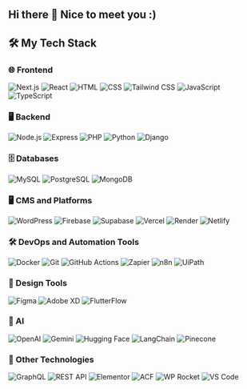 ## Hi there 👋 Nice to meet you :)

<!--
**Shashankphatkure/shashankphatkure** is a ✨ _special_ ✨ repository because its `README.md` (this file) appears on your GitHub profile.

Here are some ideas to get you started:

- 🔭 I’m currently working on ...
- 🌱 I’m currently learning ...
- 👯 I’m looking to collaborate on ...
- 🤔 I’m looking for help with ...
- 💬 Ask me about ...
- 📫 How to reach me: ...
- 😄 Pronouns: ...
- ⚡ Fun fact: ...
-->

## 🛠️ My Tech Stack

### 🌐 Frontend
![Next.js](https://img.shields.io/badge/-Next.js-000000?style=flat&logo=next.js) 
![React](https://img.shields.io/badge/-React-61DAFB?style=flat&logo=react&logoColor=white) 
![HTML](https://img.shields.io/badge/-HTML-E34F26?style=flat&logo=html5&logoColor=white)
![CSS](https://img.shields.io/badge/-CSS-1572B6?style=flat&logo=css3&logoColor=white)
![Tailwind CSS](https://img.shields.io/badge/-Tailwind_CSS-38B2AC?style=flat&logo=tailwind-css&logoColor=white)
![JavaScript](https://img.shields.io/badge/-JavaScript-F7DF1E?style=flat&logo=javascript&logoColor=black) 
![TypeScript](https://img.shields.io/badge/-TypeScript-007ACC?style=flat&logo=typescript&logoColor=white) 

### 🖥️ Backend
![Node.js](https://img.shields.io/badge/-Node.js-339933?style=flat&logo=node.js&logoColor=white) 
![Express](https://img.shields.io/badge/-Express-000000?style=flat&logo=express&logoColor=white) 
![PHP](https://img.shields.io/badge/-PHP-777BB4?style=flat&logo=php&logoColor=white) 
![Python](https://img.shields.io/badge/-Python-3776AB?style=flat&logo=python&logoColor=white)
![Django](https://img.shields.io/badge/-Django-092E20?style=flat&logo=django&logoColor=white)

### 🗄️ Databases
![MySQL](https://img.shields.io/badge/-MySQL-4479A1?style=flat&logo=mysql&logoColor=white) 
![PostgreSQL](https://img.shields.io/badge/-PostgreSQL-336791?style=flat&logo=postgresql&logoColor=white) 
![MongoDB](https://img.shields.io/badge/-MongoDB-47A248?style=flat&logo=mongodb&logoColor=white) 

### 🖥️ CMS and Platforms
![WordPress](https://img.shields.io/badge/-WordPress-21759B?style=flat&logo=wordpress&logoColor=white) 
![Firebase](https://img.shields.io/badge/-Firebase-FFCA28?style=flat&logo=firebase&logoColor=black) 
![Supabase](https://img.shields.io/badge/-Supabase-3ECF8E?style=flat&logo=supabase&logoColor=white) 
![Vercel](https://img.shields.io/badge/-Vercel-000000?style=flat&logo=vercel&logoColor=white) 
![Render](https://img.shields.io/badge/-Render-009688?style=flat&logo=render&logoColor=white) 
![Netlify](https://img.shields.io/badge/-Netlify-00C7B7?style=flat&logo=netlify&logoColor=white)

### 🛠️ DevOps and Automation Tools
![Docker](https://img.shields.io/badge/-Docker-2496ED?style=flat&logo=docker&logoColor=white) 
![Git](https://img.shields.io/badge/-Git-F05032?style=flat&logo=git&logoColor=white) 
![GitHub Actions](https://img.shields.io/badge/-GitHub_Actions-2088FF?style=flat&logo=github-actions&logoColor=white) 
![Zapier](https://img.shields.io/badge/-Zapier-FF4A00?style=flat&logo=zapier&logoColor=white)
![n8n](https://img.shields.io/badge/-n8n-1A82E2?style=flat&logo=n8n&logoColor=white)
![UiPath](https://img.shields.io/badge/-UiPath-0075C6?style=flat&logo=uipath&logoColor=white)

### 🎨 Design Tools
![Figma](https://img.shields.io/badge/-Figma-F24E1E?style=flat&logo=figma&logoColor=white) 
![Adobe XD](https://img.shields.io/badge/-Adobe_XD-FF61F6?style=flat&logo=adobe-xd&logoColor=white) 
![FlutterFlow](https://img.shields.io/badge/-FlutterFlow-02569B?style=flat&logo=flutter) 

### 🤖 AI
![OpenAI](https://img.shields.io/badge/-OpenAI-412991?style=flat&logo=openai&logoColor=white)
![Gemini](https://img.shields.io/badge/-Gemini-FF4500?style=flat&logo=gemini&logoColor=white)
![Hugging Face](https://img.shields.io/badge/-Hugging_Face-FFAA00?style=flat&logo=huggingface&logoColor=white)
![LangChain](https://img.shields.io/badge/-LangChain-FF6347?style=flat&logo=chain&logoColor=white)
![Pinecone](https://img.shields.io/badge/-Pinecone-228b22?style=flat&logo=pinecone&logoColor=white)

### 🧰 Other Technologies
![GraphQL](https://img.shields.io/badge/-GraphQL-E10098?style=flat&logo=graphql&logoColor=white)
![REST API](https://img.shields.io/badge/-REST_API-0081CB?style=flat&logo=restapi&logoColor=white)
![Elementor](https://img.shields.io/badge/-Elementor-9146FF?style=flat&logo=elementor&logoColor=white)
![ACF](https://img.shields.io/badge/-ACF-028484?style=flat&logo=acf&logoColor=white)
![WP Rocket](https://img.shields.io/badge/-WP_Rocket-FF7F50?style=flat&logo=rocket&logoColor=white)
![VS Code](https://img.shields.io/badge/-VS_Code-007ACC?style=flat&logo=visual-studio-code&logoColor=white)

